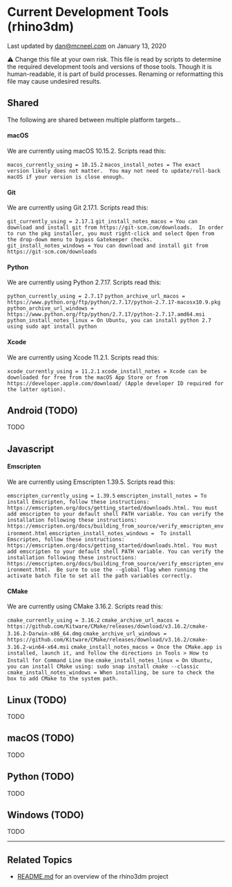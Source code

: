 # Current Development Tools (rhino3dm)

Last updated by dan@mcneel.com on January 13, 2020

:warning: Change this file at your own risk. This file is read by scripts to determine the required development tools and versions of those tools.  Though it is human-readable, it is part of build processes. Renaming or reformatting this file may cause undesired results.

## Shared

The following are shared between multiple platform targets...

#### macOS

We are currently using macOS 10.15.2. Scripts read this:

`macos_currently_using = 10.15.2`
`macos_install_notes = The exact version likely does not matter.  You may not need to update/roll-back macOS if your version is close enough.`

#### Git

We are currently using Git 2.17.1. Scripts read this:

`git_currently_using = 2.17.1`
`git_install_notes_macos = You can download and install git from https://git-scm.com/downloads.  In order to run the pkg installer, you must right-click and select Open from the drop-down menu to bypass Gatekeeper checks.`
`git_install_notes_windows = You can download and install git from https://git-scm.com/downloads`

#### Python

We are currently using Python 2.7.17. Scripts read this:

`python_currently_using = 2.7.17`
`python_archive_url_macos = https://www.python.org/ftp/python/2.7.17/python-2.7.17-macosx10.9.pkg`
`python_archive_url_windows = https://www.python.org/ftp/python/2.7.17/python-2.7.17.amd64.msi`
`python_install_notes_linux = On Ubuntu, you can install python 2.7 using sudo apt install python`

#### Xcode

We are currently using Xcode 11.2.1. Scripts read this:

`xcode_currently_using = 11.2.1` 
`xcode_install_notes = Xcode can be downloaded for free from the macOS App Store or from https://developer.apple.com/download/ (Apple developer ID required for the latter option).`

## Android (TODO)

TODO

## Javascript

#### Emscripten

We are currently using Emscripten 1.39.5. Scripts read this:

`emscripten_currently_using = 1.39.5`
`emscripten_install_notes = To install Emscripten, follow these instructions: https://emscripten.org/docs/getting_started/downloads.html. You must add emscripten to your default shell PATH variable. You can verify the installation following these instructions: https://emscripten.org/docs/building_from_source/verify_emscripten_environment.html`
`emscripten_install_notes_windows =  To install Emscripten, follow these instructions: https://emscripten.org/docs/getting_started/downloads.html. You must add emscripten to your default shell PATH variable. You can verify the installation following these instructions: https://emscripten.org/docs/building_from_source/verify_emscripten_environment.html.  Be sure to use the --global flag when running the activate batch file to set all the path variables correctly.`

#### CMake

We are currently using CMake 3.16.2. Scripts read this:

`cmake_currently_using = 3.16.2`
`cmake_archive_url_macos = https://github.com/Kitware/CMake/releases/download/v3.16.2/cmake-3.16.2-Darwin-x86_64.dmg`
`cmake_archive_url_windows = https://github.com/Kitware/CMake/releases/download/v3.16.2/cmake-3.16.2-win64-x64.msi`
`cmake_install_notes_macos = Once the CMake.app is installed, launch it, and follow the directions in Tools > How to Install for Command Line Use`
`cmake_install_notes_linux = On Ubuntu, you can install CMake using: sudo snap install cmake --classic`
`cmake_install_notes_windows = When installing, be sure to check the box to add CMake to the system path.`

## Linux (TODO)

TODO

## macOS (TODO)

TODO

## Python (TODO)

TODO

## Windows (TODO)

TODO


---

## Related Topics

- [README.md](README.md) for an overview of the rhino3dm project
